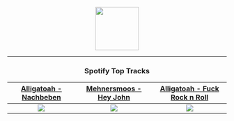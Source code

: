<p align="center">
  <a href="https://www.tobiasmichael.de">
    <img src="https://tm-website-static.s3.eu-central-1.amazonaws.com/logo.png" width="100" height="100"/>
  </a>
</p>

---

<h3 align="center">Spotify Top Tracks</h3>

[Alligatoah - Nachbeben](https://open.spotify.com/track/11sK6e6vCnbIznpH3NfIFA)|[Mehnersmoos - Hey John](https://open.spotify.com/track/3yn9PEZHXqSh188kQ4vaMQ)|[Alligatoah - Fuck Rock n Roll](https://open.spotify.com/track/6QPSEohjcSqmbuICUkhD0K)
:---:|:----:|:----:
<img src="https://i.scdn.co/image/ab67616d00001e025093acd5057e8b4f4f480475"/>|<img src="https://i.scdn.co/image/ab67616d00001e0254489cced97719368a4871c6"/>|<img src="https://i.scdn.co/image/ab67616d00001e029f0a53f4473f69640bfffa92"/>